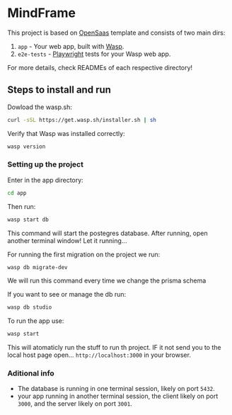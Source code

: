 # MindFrame

This project is based on [OpenSaas](https://opensaas.sh) template and consists of two main dirs:
1. `app` - Your web app, built with [Wasp](https://wasp.sh).
2. `e2e-tests` - [Playwright](https://playwright.dev/) tests for your Wasp web app.

For more details, check READMEs of each respective directory!

## Steps to install and run

Dowload the wasp.sh:
```bash
curl -sSL https://get.wasp.sh/installer.sh | sh
```

Verify that Wasp was installed correctly:
```bash
wasp version
```

### Setting up the project

Enter in the app directory:
```bash
cd app
```

Then run:
```bash
wasp start db
```
This command will start the postegres database.
After running, open another terminal window! Let it running...


For running the first migration on the project we run:
```bash
wasp db migrate-dev
```
We will run this command every time we change the prisma schema


If you want to see or manage the db run:
```bash
wasp db studio
```

To run the app use:
```bash
wasp start
```
This will atomaticly run the stuff to run th project.
IF it not send you to the local host page open...
`http://localhost:3000` in your browser.

### Aditional info

 - The database is running in one terminal session, likely on port `5432`.
 - your app running in another terminal session, the client likely on port `3000`, and the server likely on port `3001`.
